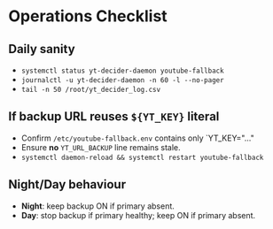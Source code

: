 # Operations Checklist

## Daily sanity
- `systemctl status yt-decider-daemon youtube-fallback`
- `journalctl -u yt-decider-daemon -n 60 -l --no-pager`
- `tail -n 50 /root/yt_decider_log.csv`

## If backup URL reuses `${YT_KEY}` literal
- Confirm `/etc/youtube-fallback.env` contains only `YT_KEY="..."
- Ensure **no** `YT_URL_BACKUP` line remains stale.
- `systemctl daemon-reload && systemctl restart youtube-fallback`

## Night/Day behaviour
- **Night**: keep backup ON if primary absent.
- **Day**: stop backup if primary healthy; keep ON if primary absent.
